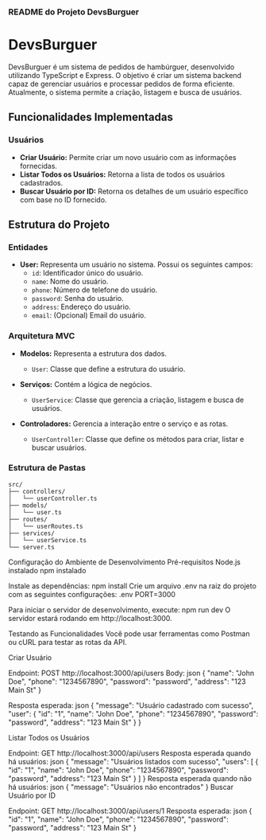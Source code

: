 ### README do Projeto DevsBurguer

# DevsBurguer

DevsBurguer é um sistema de pedidos de hambúrguer, desenvolvido utilizando TypeScript e Express. O objetivo é criar um sistema backend capaz de gerenciar usuários e processar pedidos de forma eficiente. Atualmente, o sistema permite a criação, listagem e busca de usuários.

## Funcionalidades Implementadas

### Usuários
- **Criar Usuário:** Permite criar um novo usuário com as informações fornecidas.
- **Listar Todos os Usuários:** Retorna a lista de todos os usuários cadastrados.
- **Buscar Usuário por ID:** Retorna os detalhes de um usuário específico com base no ID fornecido.

## Estrutura do Projeto

### Entidades

- **User:** Representa um usuário no sistema. Possui os seguintes campos:
  - `id`: Identificador único do usuário.
  - `name`: Nome do usuário.
  - `phone`: Número de telefone do usuário.
  - `password`: Senha do usuário.
  - `address`: Endereço do usuário.
  - `email`: (Opcional) Email do usuário.

### Arquitetura MVC

- **Modelos:** Representa a estrutura dos dados.
  - `User`: Classe que define a estrutura do usuário.
  
- **Serviços:** Contém a lógica de negócios.
  - `UserService`: Classe que gerencia a criação, listagem e busca de usuários.
  
- **Controladores:** Gerencia a interação entre o serviço e as rotas.
  - `UserController`: Classe que define os métodos para criar, listar e buscar usuários.

### Estrutura de Pastas

```plaintext
src/
├── controllers/
│   └── userController.ts
├── models/
│   └── user.ts
├── routes/
│   └── userRoutes.ts
├── services/
│   └── userService.ts
└── server.ts
```

Configuração do Ambiente de Desenvolvimento
Pré-requisitos
Node.js instalado
npm instalado


Instale as dependências:
npm install
Crie um arquivo .env na raiz do projeto com as seguintes configurações:
.env
PORT=3000


Para iniciar o servidor de desenvolvimento, execute:
npm run dev
O servidor estará rodando em http://localhost:3000.

Testando as Funcionalidades
Você pode usar ferramentas como Postman ou cURL para testar as rotas da API.

Criar Usuário

Endpoint: POST http://localhost:3000/api/users
Body:
json
{
  "name": "John Doe",
  "phone": "1234567890",
  "password": "password",
  "address": "123 Main St"
}

Resposta esperada:
json
{
  "message": "Usuário cadastrado com sucesso",
  "user": {
    "id": "1",
    "name": "John Doe",
    "phone": "1234567890",
    "password": "password",
    "address": "123 Main St"
  }
}

Listar Todos os Usuários

Endpoint: GET http://localhost:3000/api/users
Resposta esperada quando há usuários:
json
{
  "message": "Usuários listados com sucesso",
  "users": [
    {
      "id": "1",
      "name": "John Doe",
      "phone": "1234567890",
      "password": "password",
      "address": "123 Main St"
    }
  ]
}
Resposta esperada quando não há usuários:
json
{
  "message": "Usuários não encontrados"
}
Buscar Usuário por ID

Endpoint: GET http://localhost:3000/api/users/1
Resposta esperada:
json
{
  "id": "1",
  "name": "John Doe",
  "phone": "1234567890",
  "password": "password",
  "address": "123 Main St"
}